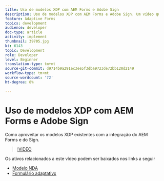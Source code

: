 ```yaml
---
title: Uso de modelos XDP com AEM Forms e Adobe Sign
description: Uso de modelos XDP com AEM Forms e Adobe Sign. Um vídeo que detalha o uso de modelos XDP existentes com a integração do AEM Forms e do Sign.
feature: Adaptive Forms
topics: development
audience: developer
doc-type: article
activity: implement
thumbnail: 39705.jpg
kt: 6143
topic: Development
role: Developer
level: Beginner
translation-type: tm+mt
source-git-commit: d9714b9a291ec3ee5f3dba9723de72bb120d2149
workflow-type: tm+mt
source-wordcount: '72'
ht-degree: 8%

---
```


# Uso de modelos XDP com AEM Forms e Adobe Sign

Como aproveitar os modelos XDP existentes com a integração do AEM Forms e do Sign.

>[!VIDEO](https://video.tv.adobe.com/v/39705/?quality=9&learn=on)

Os ativos relacionados a este vídeo podem ser baixados nos links a seguir

* [Modelo NDA](assets/nda-agreement-xdp-template.zip)
* [Formulário adaptativo](assets/nda-agreement-af-with-xdp-template.zip)
